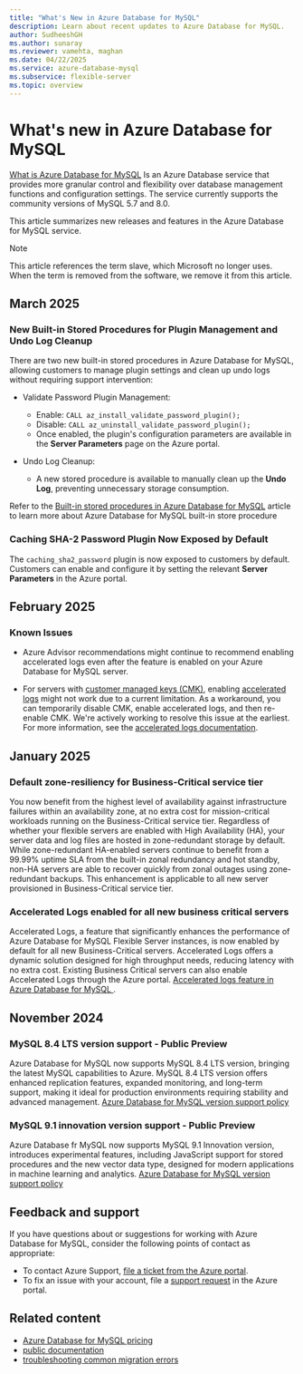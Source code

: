 ```yaml
---
title: "What's New in Azure Database for MySQL"
description: Learn about recent updates to Azure Database for MySQL.
author: SudheeshGH
ms.author: sunaray
ms.reviewer: vamehta, maghan
ms.date: 04/22/2025
ms.service: azure-database-mysql
ms.subservice: flexible-server
ms.topic: overview
---
```


# What's new in Azure Database for MySQL

[What is Azure Database for MySQL](overview.md) Is an Azure Database service that provides more granular control and flexibility over database management functions and configuration settings. The service currently supports the community versions of MySQL 5.7 and 8.0.

This article summarizes new releases and features in the Azure Database for MySQL service.

> [!NOTE]  
> This article references the term slave, which Microsoft no longer uses. When the term is removed from the software, we remove it from this article.

## March 2025

### New Built-in Stored Procedures for Plugin Management and Undo Log Cleanup

There are two new built-in stored procedures in Azure Database for MySQL, allowing customers to manage plugin settings and clean up undo logs without requiring support intervention:

- Validate Password Plugin Management:
  - Enable: `CALL az_install_validate_password_plugin();`
  - Disable: `CALL az_uninstall_validate_password_plugin();`
  - Once enabled, the plugin's configuration parameters are available in the **Server Parameters**  page on the Azure portal.

- Undo Log Cleanup:
  - A new stored procedure is available to manually clean up the **Undo Log**, preventing unnecessary storage consumption.

Refer to the [Built-in stored procedures in Azure Database for MySQL](./concepts-built-in-store-procedure.md) article to learn more about Azure Database for MySQL built-in store procedure

### Caching SHA-2 Password Plugin Now Exposed by Default

The `caching_sha2_password` plugin is now exposed to customers by default. Customers can enable and configure it by setting the relevant **Server Parameters** in the Azure portal.

## February 2025

### Known Issues

- Azure Advisor recommendations might continue to recommend enabling accelerated logs even after the feature is enabled on your Azure Database for MySQL server.

- For servers with [customer managed keys (CMK)](./concepts-customer-managed-key.md), enabling [accelerated logs](./concepts-accelerated-logs.md) might not work due to a current limitation. As a workaround, you can temporarily disable CMK, enable accelerated logs, and then re-enable CMK. We're actively working to resolve this issue at the earliest. For more information, see the [accelerated logs documentation](./concepts-accelerated-logs.md).

## January 2025

### Default zone-resiliency for Business-Critical service tier

You now benefit from the highest level of availability against infrastructure failures within an availability zone, at no extra cost for mission-critical workloads running on the Business-Critical service tier. Regardless of whether your flexible servers are enabled with High Availability (HA), your server data and log files are hosted in zone-redundant storage by default. While zone-redundant HA-enabled servers continue to benefit from a 99.99% uptime SLA from the built-in zonal redundancy and hot standby, non-HA servers are able to recover quickly from zonal outages using zone-redundant backups. This enhancement is applicable to all new server provisioned in Business-Critical service tier.

### Accelerated Logs enabled for all new business critical servers

Accelerated Logs, a feature that significantly enhances the performance of Azure Database for MySQL Flexible Server instances, is now enabled by default for all new Business-Critical servers. Accelerated Logs offers a dynamic solution designed for high throughput needs, reducing latency with no extra cost. Existing Business Critical servers can also enable Accelerated Logs through the Azure portal. [Accelerated logs feature in Azure Database for MySQL ](concepts-accelerated-logs.md).

## November 2024

### MySQL 8.4 LTS version support - Public Preview

Azure Database for MySQL now supports MySQL 8.4 LTS version, bringing the latest MySQL capabilities to Azure. MySQL 8.4 LTS version offers enhanced replication features, expanded monitoring, and long-term support, making it ideal for production environments requiring stability and advanced management. [Azure Database for MySQL version support policy](../concepts-version-policy.md)

### MySQL 9.1 innovation version support - Public Preview

Azure Database fr MySQL now supports MySQL 9.1 Innovation version, introduces experimental features, including JavaScript support for stored procedures and the new vector data type, designed for modern applications in machine learning and analytics. [Azure Database for MySQL version support policy](../concepts-version-policy.md)

## Feedback and support

If you have questions about or suggestions for working with Azure Database for MySQL, consider the following points of contact as appropriate:

- To contact Azure Support, [file a ticket from the Azure portal](https://portal.azure.com/?#blade/Microsoft_Azure_Support/HelpAndSupportBlade).
- To fix an issue with your account, file a [support request](https://portal.azure.com/#blade/Microsoft_Azure_Support/HelpAndSupportBlade/newsupportrequest) in the Azure portal.

## Related content

- [Azure Database for MySQL pricing](https://azure.microsoft.com/pricing/details/mysql/server/)
- [public documentation](index.yml)
- [troubleshooting common migration errors](../howto-troubleshoot-common-errors.md)
